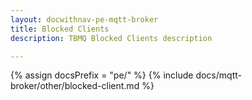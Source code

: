 ```yaml
---
layout: docwithnav-pe-mqtt-broker
title: Blocked Clients
description: TBMQ Blocked Clients description

---
```


{% assign docsPrefix = "pe/" %}
{% include docs/mqtt-broker/other/blocked-client.md %}